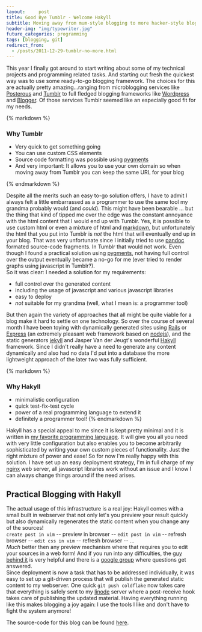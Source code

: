 ```yaml
---
layout:     post
title: Good Bye Tumblr - Welcome Hakyll
subtitle: Moving away from mum-style blogging to more hacker-style blogging.
header-img: "img/typewriter.jpg"
future_categories: programming
tags: [blogging, git]
redirect_from:
  - /posts/2011-12-29-tumblr-no-more.html
---
```


This year I finally got around to start writing about some of my technical projects and programming related tasks. And starting out fresh the quickest way was to use some ready-to-go blogging framework. The choices for this are actually pretty amazing...ranging from microblogging services like [Posterous] and [Tumblr] to full fledged blogging frameworks like [Wordpress] and [Blogger]. Of those services Tumblr seemed like an especially good fit for my needs.

<div class="jumbotron">

{% markdown %}
### Why Tumblr

* Very quick to get something going
* You can use custom CSS elements
* Source code formatting was possible using [pygments]
* And very important: It allows you to use your own domain so when moving away from Tumblr you can keep the same URL for your blog

[pygments]:http://pygments.org/
{% endmarkdown %}

</div>

Despite all the merits such an easy to-go solution offers, I have to admit I always felt a little embarrassed as a programmer to use the same tool my grandma probably would (and *could*). This might have been bearable &#8230; but the thing that kind of tipped me over the edge was the constant annoyance with the html content that I would end up with Tumblr. Yes, it is possible to use custom html or even a mixture of html and [markdown], but unfortunately the html that you put into Tumblr is *not* the html that will eventually end up in your blog. That was very unfortunate since I initially tried to use [pandoc] formated source-code fragments. In Tumblr that would not work. Even though I found a practical solution using [pygments], not having full control over the output eventually became a no-go for me (ever tried to render graphs using javascript in Tumblr?).  
So it was clear: I needed a solution for my requirements:

* full control over the generated content
* including the usage of javascript and various javascript libraries
* easy to deploy
* *not* suitable for my grandma (well, what I mean is: a programmer tool)

But then again the variety of approaches that all might be quite viable for a blog make it hard to settle on one technology. So over the course of several month I have been toying with dynamically generated sites using [Rails] or [Express] (an extremely pleasant web framework based on [nodejs]), and the static generators [jekyll] and Jasper Van der Jeugt's wonderful [Hakyll] framework. Since I didn't really have a need to generate any content dynamically and also had no data I'd put into a database the more lightweight approach of the later two was fully sufficient.  

<div class="jumbotron">

{% markdown %}
### Why Hakyll

* minimalistic configuration
* quick test-fix-test cycle
* power of a real programming language to extend it
* definitely a programmer tool!
{% endmarkdown %}

</div>

Hakyll has a special appeal to me since it is kept pretty minimal and it is written in [my favorite programming language](http://www.haskell.org/). It will give you all you need with very little configuration but also enables you to become arbitrarily sophisticated by writing your own custom pieces of functionality. Just the right mixture of power and ease! So for now I'm really happy with this solution. I have set up an easy deployment strategy, I'm in full charge of my [nginx] web server, all javascript libraries work without an issue and I know I can always change things around if the need arises.  

## Practical Blogging with Hakyll

The actual usage of this infrastructure is a real joy: Hakyll comes with a small built in webserver that not only let's you preview your result quickly but also dynamically regenerates the static content when you change any of the sources!  
`create post in vim` -- preview in browser -- `edit post in vim` -- refresh browser -- `edit css in vim` -- refresh browser -- &#8230;  
*Much* better then any preview mechanism where that requires you to edit your sources in a web form! And if you run into any difficulties, the [guy behind it](http://jaspervdj.be/) is very helpful and there is a [google group](https://groups.google.com/forum/#!forum/hakyll) where questions get answered.  
Since deployment is now a task that has to be addressed individually, it was easy to set up a git-driven process that will publish the generated static content to my webserver. One quick `git push coldflake` now takes care that everything is safely sent to my [linode] server where a post-receive hook takes care of publishing the updated material. Having everything running like this makes blogging a joy again: I use the tools I like and don't have to fight the system anymore!

The source-code for this blog can be found [here](https://github.com/marcmo/blog.coldflake).

[Posterous]:https://posterous.com/
[Wordpress]:http://wordpress.org/
[Blogger]:http://blogger.com/
[Tumblr]:http://tumblr.com/
[Rails]:http://rubyonrails.org/
[nodejs]:http://nodejs.org/
[Express]:http://expressjs.com/
[jekyll]:https://github.com/mojombo/jekyll/wiki
[hakyll]:http://jaspervdj.be/hakyll/index.html
[markdown]:http://daringfireball.net/projects/markdown/
[pygments]:http://pygments.org/
[pandoc]:http://johnmacfarlane.net/pandoc/
[nginx]:http://nginx.org/
[linode]:http://www.linode.com/


